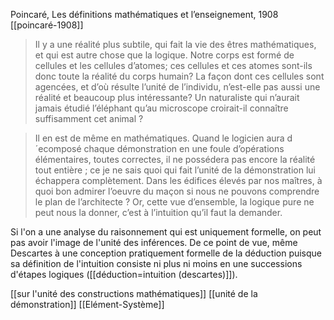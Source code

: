 Poincaré, Les définitions mathématiques et l’enseignement, 1908 [[poincaré-1908]]
>Il y a une réalité plus subtile, qui fait la vie des êtres mathématiques, et qui est autre chose que la logique. Notre corps est formé de cellules et les cellules d’atomes; ces cellules et ces atomes sont-ils donc toute la réalité du corps humain? La façon dont ces cellules sont agencées, et d’où résulte l’unité de l’individu, n’est-elle pas aussi une réalité et beaucoup plus intéressante? Un naturaliste qui n’aurait jamais étudié l’éléphant qu’au microscope croirait-il connaître suffisamment cet animal ?

>Il en est de même en mathématiques. Quand le logicien aura d´ecomposé chaque démonstration en une foule d’opérations élémentaires, toutes correctes, il ne possédera pas encore la réalité tout entière ; ce je ne sais quoi qui fait l’unité de la démonstration lui échappera complètement. Dans les édifices élevés par nos maîtres, à quoi bon admirer l’oeuvre du maçon si nous ne pouvons comprendre le plan de l’architecte ? Or, cette vue d’ensemble, la logique pure ne peut nous la donner, c’est à l’intuition qu’il faut la demander.

Si l'on a une analyse du raisonnement qui est uniquement formelle, on peut pas avoir l'image de l'unité des inférences. De ce point de vue, même Descartes à une conception pratiquement formelle de la déduction puisque sa définition de l'intuition consiste ni plus ni moins en une successions d'étapes logiques ([[déduction=intuition (descartes)]]).

[[sur l'unité des constructions mathématiques]]
[[unité de la démonstration]]
[[Elément-Système]]